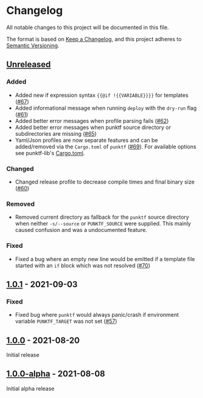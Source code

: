 # Changelog

All notable changes to this project will be documented in this file.

The format is based on [Keep a Changelog](https://keepachangelog.com/en/1.0.0/),
and this project adheres to [Semantic Versioning](https://semver.org/spec/v2.0.0.html).

## [Unreleased]

### Added

- Added new if expression syntax `{{@if !{{VARIABLE}}}}` for templates ([#67](https://github.com/Shemnei/punktf/pull/67))
- Added informational message when running `deploy` with the `dry-run` flag ([#61](https://github.com/Shemnei/punktf/pull/61))
- Added better error messages when profile parsing fails ([#62](https://github.com/Shemnei/punktf/pull/62))
- Added better error messages when punktf source directory or subdirectories are missing ([#65](https://github.com/Shemnei/punktf/pull/65))
- Yaml/Json profiles are now separate features and can be added/removed via the `Cargo.toml` of `punktf` ([#69](https://github.com/Shemnei/punktf/pull/69)). For available options see punktf-lib's [Cargo.toml](https://github.com/Shemnei/punktf/blob/main/crates/punktf-lib/Cargo.toml).

### Changed

- Changed release profile to decrease compile times and final binary size ([#60](https://github.com/Shemnei/punktf/pull/60))

### Removed

- Removed current directory as fallback for the `punktf` source directory when neither `-s/--source` or `PUNKTF_SOURCE` were supplied. This mainly caused confusion and was a undocumented feature.

### Fixed

- Fixed a bug where an empty new line would be emitted if a template file started with an `if` block which was not resolved ([#70](https://github.com/Shemnei/punktf/issues/70))

## [1.0.1] - 2021-09-03

### Fixed

- Fixed bug where `punktf` would always panic/crash if environment variable `PUNKTF_TARGET` was not set ([#57](https://github.com/Shemnei/punktf/issues/57))

## [1.0.0] - 2021-08-20

Initial release

## [1.0.0-alpha] - 2021-08-08

Initial alpha release

[Unreleased]: https://github.com/Shemnei/punktf/compare/v1.0.1...HEAD
[1.0.1]: https://github.com/Shemnei/punktf/compare/v1.0.0...v1.0.1
[1.0.0]: https://github.com/Shemnei/punktf/compare/v1.0.0-alpha...v1.0.0
[1.0.0-alpha]: https://github.com/Shemnei/punktf/releases/tag/v1.0.0-alpha

